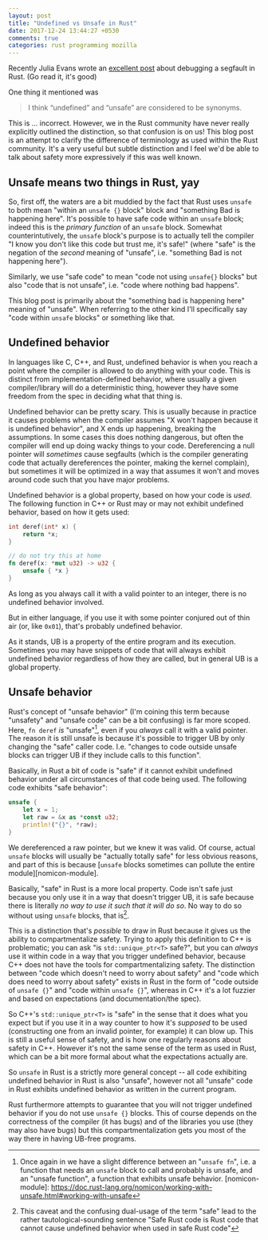 ```yaml
---
layout: post
title: "Undefined vs Unsafe in Rust"
date: 2017-12-24 13:44:27 +0530
comments: true
categories: rust programming mozilla
---
```


Recently Julia Evans wrote an [excellent post][b0rk-post] about debugging a segfault in Rust. (Go read it, it's good)

One thing it mentioned was

> I think “undefined” and “unsafe” are considered to be synonyms.

This is ... incorrect. However, we in the Rust community have never really explicitly outlined the
distinction, so that confusion is on us! This blog post is an attempt to clarify the difference of
terminology as used within the Rust community. It's a very useful but subtle distinction and I feel we'd be
able to talk about safety more expressively if this was well known.


 [b0rk-post]: https://jvns.ca/blog/2017/12/23/segfault-debugging/

## Unsafe means two things in Rust, yay

So, first off, the waters are a bit muddied by the fact that Rust uses `unsafe` to both mean "within
an `unsafe {}` block" block and "something Bad is happening here". It's possible to have safe code
within an `unsafe` block; indeed this is the _primary function_ of an `unsafe` block. Somewhat
counterintutively, the `unsafe` block's purpose is to actually tell the compiler "I know you don't
like this code but trust me, it's safe!" (where "safe" is the negation of the _second_ meaning of "unsafe",
i.e. "something Bad is not happening here").

Similarly, we use "safe code" to mean "code not using `unsafe{}` blocks" but also "code that is not unsafe",
i.e. "code where nothing bad happens".

This blog post is primarily about the "something bad is happening here" meaning of "unsafe". When referring
to the other kind I'll specifically say "code within `unsafe` blocks" or something like that.


## Undefined behavior

In languages like C, C++, and Rust, undefined behavior is when you reach a point where
the compiler is allowed to do anything with your code. This is distinct from implementation-defined
behavior, where usually a given compiler/library will do a deterministic thing, however they have some
freedom from the spec in deciding what that thing is.

Undefined behavior can be pretty scary. This is usually because in practice it causes problems when
the compiler assumes "X won't happen because it is undefined behavior", and X ends up happening,
breaking the assumptions. In some cases this does nothing dangerous, but often the compiler will
end up doing wacky things to your code. Dereferencing a null pointer will _sometimes_ cause segfaults
(which is the compiler generating code that actually dereferences the pointer, making the kernel
complain), but sometimes it will be optimized in a way that assumes it won't and moves around code
such that you have major problems.

Undefined behavior is a global property, based on how your code is _used_. The following function
in C++ or Rust may or may not exhibit undefined behavior, based on how it gets used:

```cpp
int deref(int* x) {
    return *x;
}
```

```rust
// do not try this at home
fn deref(x: *mut u32) -> u32 {
    unsafe { *x }
}
```

As long as you always call it with a valid pointer to an integer, there is no undefined behavior
involved.

But in either language, if you use it with some pointer conjured out of thin air (or, like `0x01`), that's
probably undefined behavior.

As it stands, UB is a property of the entire program and its execution. Sometimes you may have snippets of code
that will always exhibit undefined behavior regardless of how they are called, but in general UB
is a global property.


## Unsafe behavior

Rust's concept of "unsafe behavior" (I'm coining this term because "unsafety" and "unsafe code" can
be a bit confusing) is far more scoped. Here, `fn deref` _is_ "unsafe"[^1], even if you _always_
call it with a valid pointer. The reason it is still unsafe is because it's possible to trigger UB by only
changing the "safe" caller code. I.e. "changes to code outside unsafe blocks can trigger UB if they include
calls to this function".

Basically, in Rust a bit of code is "safe" if it cannot exhibit undefined behavior under all circumstances of
that code being used. The following code exhibits "safe behavior":

```rust
unsafe {
    let x = 1;
    let raw = &x as *const u32;
    println!("{}", *raw);
}
```

We dereferenced a raw pointer, but we knew it was valid. Of course, actual `unsafe` blocks will
usually be "actually totally safe" for less obvious reasons, and part of this is because
[`unsafe` blocks sometimes can pollute the entire module][nomicon-module].

 [^1]: Once again in we have a slight difference between an "`unsafe fn`", i.e. a function that needs an `unsafe` block to call and probably is unsafe, and an "unsafe function", a function that exhibits unsafe behavior.
 [nomicon-module]: https://doc.rust-lang.org/nomicon/working-with-unsafe.html#working-with-unsafe

Basically, "safe" in Rust is a more local property. Code isn't safe just because you only use it in
a way that doesn't trigger UB, it is safe because there is literally _no way to use it such that it
will do so_. No way to do so without using `unsafe` blocks, that is[^2].

 [^2]: This caveat and the confusing dual-usage of the term "safe" lead to the rather tautological-sounding sentence "Safe Rust code is Rust code that cannot cause undefined behavior when used in safe Rust code"


This is a distinction that's _possible_ to draw in Rust because it gives us the ability
to compartmentalize safety. Trying to apply this definition to C++ is problematic; you can
ask "is `std::unique_ptr<T>` safe?", but you can _always_ use it within code in a way that you trigger
undefined behavior, because C++ does not have the tools for compartmentalizing safety. The distinction
between "code which doesn't need to worry about safety" and "code which does need to worry about safety"
exists in Rust in the form of "code outside of `unsafe {}`" and "code within `unsafe {}`", whereas in
C++ it's a lot fuzzier and based on expectations (and documentation/the spec).

So C++'s `std::unique_ptr<T>` is "safe" in the sense that it does what you expect but
if you use it in a way counter to how it's _supposed_ to be used (constructing one from an invalid pointer, for example)
it can blow up. This is still a useful sense of safety, and is how one regularly reasons about safety in C++. However it's not
the same sense of the term as used in Rust, which can be a bit more formal about what the expectations
actually are.

So `unsafe` in Rust is a strictly more general concept -- all code exhibiting undefined behavior in Rust is also "unsafe",
however not all "unsafe" code in Rust exhibits undefined behavior as written in the current program.

Rust furthermore attempts to guarantee that you will not trigger undefined behavior if you do not use `unsafe {}` blocks.
This of course depends on the correctness of the compiler (it has bugs) and of the libraries you use (they may also have bugs)
but this compartmentalization gets you most of the way there in having UB-free programs.

